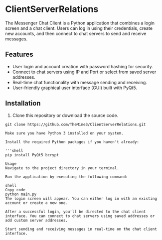 # ClientServerRelations
The Messenger Chat Client is a Python application that combines a login screen and a chat client. Users can log in using their credentials, create new accounts, and then connect to chat servers to send and receive messages.

## Features

- User login and account creation with password hashing for security.
- Connect to chat servers using IP and Port or select from saved server addresses.
- Real-time chat functionality with message sending and receiving.
- User-friendly graphical user interface (GUI) built with PyQt5.

## Installation

1. Clone this repository or download the source code.

```shell
git clone https://github.com/TheMime3/ClientServerRelations.git

Make sure you have Python 3 installed on your system.

Install the required Python packages if you haven't already:

'''shell
pip install PyQt5 bcrypt

Usage
Navigate to the project directory in your terminal.

Run the application by executing the following command:

shell
Copy code
python main.py
The login screen will appear. You can either log in with an existing account or create a new one.

After a successful login, you'll be directed to the chat client interface. You can connect to chat servers using saved addresses or add custom server addresses.

Start sending and receiving messages in real-time on the chat client interface.
